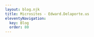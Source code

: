 ```yaml
---
layout: blog.njk
title: Microsites - Edward.Delaporte.us
eleventyNavigation:
  key: Blog 
  order: 80
---
```


